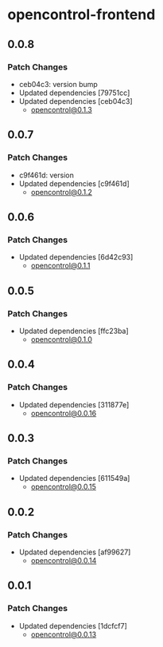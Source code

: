# opencontrol-frontend

## 0.0.8

### Patch Changes

- ceb04c3: version bump
- Updated dependencies [79751cc]
- Updated dependencies [ceb04c3]
  - opencontrol@0.1.3

## 0.0.7

### Patch Changes

- c9f461d: version
- Updated dependencies [c9f461d]
  - opencontrol@0.1.2

## 0.0.6

### Patch Changes

- Updated dependencies [6d42c93]
  - opencontrol@0.1.1

## 0.0.5

### Patch Changes

- Updated dependencies [ffc23ba]
  - opencontrol@0.1.0

## 0.0.4

### Patch Changes

- Updated dependencies [311877e]
  - opencontrol@0.0.16

## 0.0.3

### Patch Changes

- Updated dependencies [611549a]
  - opencontrol@0.0.15

## 0.0.2

### Patch Changes

- Updated dependencies [af99627]
  - opencontrol@0.0.14

## 0.0.1

### Patch Changes

- Updated dependencies [1dcfcf7]
  - opencontrol@0.0.13
